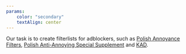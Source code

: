 ```yaml
---
params:
    color: "secondary"
    textAlign: center 
---
```

Our task is to create filterlists for adblockers, such as [Polish Annoyance Filters](https://polishannoyancefilters.netlify.app), [Polish Anti-Annoying Special Supplement](https://github.com/FiltersHeroes/PolishAntiAnnoyingSpecialSupplement/) and [KAD](https://kadantiscam.netlify.app).
